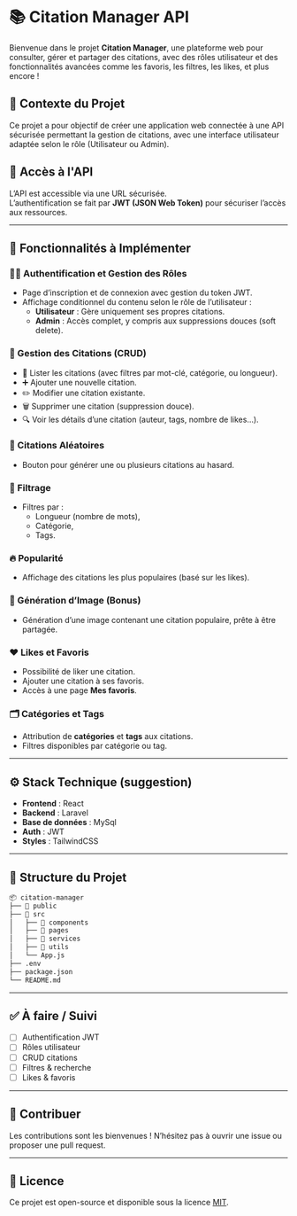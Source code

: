 # 📚 Citation Manager API

Bienvenue dans le projet **Citation Manager**, une plateforme web pour consulter, gérer et partager des citations, avec des rôles utilisateur et des fonctionnalités avancées comme les favoris, les filtres, les likes, et plus encore !

## 🚀 Contexte du Projet

Ce projet a pour objectif de créer une application web connectée à une API sécurisée permettant la gestion de citations, avec une interface utilisateur adaptée selon le rôle (Utilisateur ou Admin).

## 🔗 Accès à l'API

L’API est accessible via une URL sécurisée.  
L’authentification se fait par **JWT (JSON Web Token)** pour sécuriser l’accès aux ressources.

---

## 🧩 Fonctionnalités à Implémenter

### 🧑‍💻 Authentification et Gestion des Rôles

- Page d’inscription et de connexion avec gestion du token JWT.
- Affichage conditionnel du contenu selon le rôle de l’utilisateur :
  - **Utilisateur** : Gère uniquement ses propres citations.
  - **Admin** : Accès complet, y compris aux suppressions douces (soft delete).

### 📝 Gestion des Citations (CRUD)

- 📄 Lister les citations (avec filtres par mot-clé, catégorie, ou longueur).
- ➕ Ajouter une nouvelle citation.
- ✏️ Modifier une citation existante.
- 🗑️ Supprimer une citation (suppression douce).
- 🔍 Voir les détails d’une citation (auteur, tags, nombre de likes...).

### 🎲 Citations Aléatoires

- Bouton pour générer une ou plusieurs citations au hasard.

### 📐 Filtrage

- Filtres par :
  - Longueur (nombre de mots),
  - Catégorie,
  - Tags.

### 🔥 Popularité

- Affichage des citations les plus populaires (basé sur les likes).

### 📸 Génération d’Image (Bonus)

- Génération d’une image contenant une citation populaire, prête à être partagée.

### ❤️ Likes et Favoris

- Possibilité de liker une citation.
- Ajouter une citation à ses favoris.
- Accès à une page **Mes favoris**.

### 🗂️ Catégories et Tags

- Attribution de **catégories** et **tags** aux citations.
- Filtres disponibles par catégorie ou tag.

---

## ⚙️ Stack Technique (suggestion)

- **Frontend** : React 
- **Backend** : Laravel
- **Base de données** : MySql
- **Auth** : JWT
- **Styles** : TailwindCSS


---

## 📁 Structure du Projet

```bash
📦 citation-manager
├── 📂 public
├── 📂 src
│   ├── 📂 components
│   ├── 📂 pages
│   ├── 📂 services
│   ├── 📂 utils
│   └── App.js
├── .env
├── package.json
└── README.md
```

---

## ✅ À faire / Suivi

- [ ] Authentification JWT
- [ ] Rôles utilisateur
- [ ] CRUD citations
- [ ] Filtres & recherche
- [ ] Likes & favoris

---

## 🤝 Contribuer

Les contributions sont les bienvenues ! N’hésitez pas à ouvrir une issue ou proposer une pull request.

---

## 📝 Licence

Ce projet est open-source et disponible sous la licence [MIT](LICENSE).
